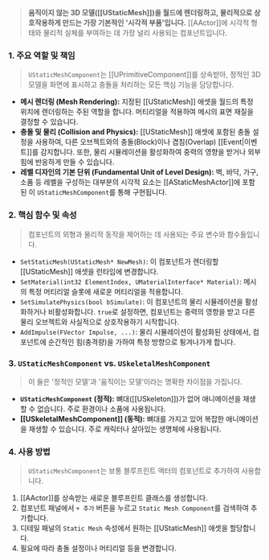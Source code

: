 > **움직이지 않는 3D 모델([[UStaticMesh]])을 월드에 렌더링하고, 물리적으로 상호작용하게 만드는 가장 기본적인 '시각적 부품'입니다.** [[AActor]]에 시각적 형태와 물리적 실체를 부여하는 데 가장 널리 사용되는 컴포넌트입니다.

### **1. 주요 역할 및 책임**
> `UStaticMeshComponent`는 [[UPrimitiveComponent]]를 상속받아, 정적인 3D 모델을 화면에 표시하고 충돌을 처리하는 모든 핵심 기능을 담당합니다.
* **메시 렌더링 (Mesh Rendering):**
    지정된 [[UStaticMesh]] 애셋을 월드의 특정 위치에 렌더링하는 주된 역할을 합니다. 머티리얼을 적용하여 메시의 표면 재질을 결정할 수 있습니다.
* **충돌 및 물리 (Collision and Physics):**
    [[UStaticMesh]] 애셋에 포함된 충돌 설정을 사용하여, 다른 오브젝트와의 충돌(Block)이나 겹침(Overlap) [[Event|이벤트]]를 감지합니다. 또한, 물리 시뮬레이션을 활성화하여 중력의 영향을 받거나 외부 힘에 반응하게 만들 수 있습니다.
* **레벨 디자인의 기본 단위 (Fundamental Unit of Level Design):**
    벽, 바닥, 가구, 소품 등 레벨을 구성하는 대부분의 시각적 요소는 [[AStaticMeshActor]]에 포함된 이 `UStaticMeshComponent`를 통해 구현됩니다.

### **2. 핵심 함수 및 속성**
> 컴포넌트의 외형과 물리적 동작을 제어하는 데 사용되는 주요 변수와 함수들입니다.
* `SetStaticMesh(UStaticMesh* NewMesh)`:
    이 컴포넌트가 렌더링할 [[UStaticMesh]] 애셋을 런타임에 변경합니다.
* `SetMaterial(int32 ElementIndex, UMaterialInterface* Material)`:
    메시의 특정 머티리얼 슬롯에 새로운 머티리얼을 적용합니다.
* `SetSimulatePhysics(bool bSimulate)`:
    이 컴포넌트의 물리 시뮬레이션을 활성화하거나 비활성화합니다. `true`로 설정하면, 컴포넌트는 중력의 영향을 받고 다른 물리 오브젝트와 사실적으로 상호작용하기 시작합니다.
* `AddImpulse(FVector Impulse, ...)`:
    물리 시뮬레이션이 활성화된 상태에서, 컴포넌트에 순간적인 힘(충격량)을 가하여 특정 방향으로 튕겨나가게 합니다.

### **3. `UStaticMeshComponent` vs. `USkeletalMeshComponent`**
> 이 둘은 '정적인 모델'과 '움직이는 모델'이라는 명확한 차이점을 가집니다.
* **`UStaticMeshComponent` (정적):**
    뼈대([[USkeleton]])가 없어 애니메이션을 재생할 수 없습니다. 주로 환경이나 소품에 사용됩니다.
* **[[USkeletalMeshComponent]] (동적):**
    뼈대를 가지고 있어 복잡한 애니메이션을 재생할 수 있습니다. 주로 캐릭터나 살아있는 생명체에 사용됩니다.

### **4. 사용 방법**
> `UStaticMeshComponent`는 보통 블루프린트 액터의 컴포넌트로 추가하여 사용합니다.
1.  [[AActor]]를 상속받는 새로운 블루프린트 클래스를 생성합니다.
2.  컴포넌트 패널에서 `+ 추가` 버튼을 누르고 `Static Mesh Component`를 검색하여 추가합니다.
3.  디테일 패널의 `Static Mesh` 속성에서 원하는 [[UStaticMesh]] 애셋을 할당합니다.
4.  필요에 따라 충돌 설정이나 머티리얼 등을 변경합니다.
